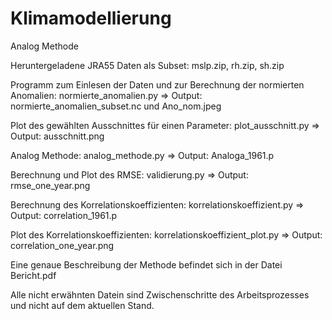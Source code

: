 # Klimamodellierung
Analog Methode

Heruntergeladene JRA55 Daten als Subset:
mslp.zip, rh.zip, sh.zip

Programm zum Einlesen der Daten und zur Berechnung der normierten Anomalien:
normierte_anomalien.py =>
Output: normierte_anomalien_subset.nc und Ano_nom.jpeg

Plot des gewählten Ausschnittes für einen Parameter:
plot_ausschnitt.py =>
Output: ausschnitt.png

Analog Methode:
analog_methode.py =>
Output: Analoga_1961.p

Berechnung und Plot des RMSE:
validierung.py =>
Output: rmse_one_year.png

Berechnung des Korrelationskoeffizienten:
korrelationskoeffizient.py =>
Output: correlation_1961.p

Plot des Korrelationskoeffizienten:
korrelationskoeffizient_plot.py =>
Output: correlation_one_year.png

Eine genaue Beschreibung der Methode befindet sich in der Datei Bericht.pdf


Alle nicht erwähnten Datein sind Zwischenschritte des Arbeitsprozesses und nicht auf dem aktuellen Stand.
